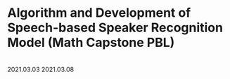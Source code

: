 # Algorithm and Development of Speech-based Speaker Recognition Model (Math Capstone PBL)
<br>
2021.03.03
2021.03.08
